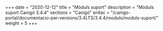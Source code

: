 +++
date        = "2020-12-12"
title       = "Mòduls suport"
description = "Mòduls suport Canigó 3.4.4"
sections    = "Canigó"
enllac		= "/canigo-portal/documentacio-per-versions/3.4LTS/3.4.4/moduls/moduls-suport/"
weight		= 5
+++
